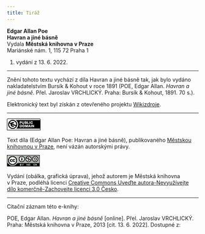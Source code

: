 ```yaml
---
title: Tiráž
---
```


**Edgar Allan Poe**  
**Havran a jiné básně**  
Vydala **Městská knihovna v Praze**  
Mariánské nám. 1, 115 72 Praha 1  
1. vydání z 13. 6. 2022.

***

Znění tohoto textu vychází z díla Havran a jiné básně tak, jak bylo vydáno nakladatelstvím Bursík & Kohout v roce 1891 (POE, Edgar Allan. _Havran a jiné básně_. Přel. Jaroslav VRCHLICKÝ. Praha: Bursík & Kohout, 1891. 70 s.).

Elektronický text byl získán z otevřeného projektu [Wikizdroje](http://cs.wikipedia.org/wiki/Wikizdroje).

***

[![](./resources/image001.jpg)](http://creativecommons.org/publicdomain/mark/1.0/deed.cs)

Text díla (Edgar Allan Poe: Havran a jiné básně), publikovaného [Městskou knihovnou v Praze](http://www.mlp.cz/), není vázán autorskými právy.

[![](./resources/image002.jpg)](http://creativecommons.org/licenses/by-nc-sa/3.0/cz/)

Vydání (obálka, grafická úprava), jehož autorem je Městská knihovna v Praze, podléhá licenci [Creative Commons Uveďte autora-Nevyužívejte dílo komerčně-Zachovejte licenci 3.0 Česko](http://creativecommons.org/licenses/by-nc-sa/3.0/cz/).

***

Citační záznam této e-knihy:

POE, Edgar Allan. _Havran a jiné básně_ \[online\]. Přel. Jaroslav VRCHLICKÝ.  Praha: Městská knihovna v Praze, 2013 \[cit. 13. 6. 2022]. Dostupné z: <next-book-url>
